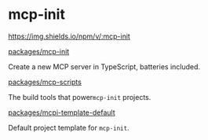 # mcp-init

https://img.shields.io/npm/v/:mcp-init

[packages/mcp-init](./packages/mcp-init/README.md)

Create a new MCP server in TypeScript, batteries included.

[packages/mcp-scripts](./packages/mcp-scripts/README.md)

The build tools that power`mcp-init` projects.

[packages/mcpi-template-default](./packages/mcpi-template-default/README.md)

Default project template for `mcp-init`.
